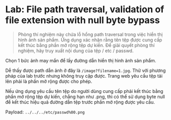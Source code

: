 # Lab: File path traversal, validation of file extension with null byte bypass

> Phòng thí nghiệm này chứa lỗ hổng path traversal trong việc hiển thị hình ảnh sản phẩm. Ứng dụng xác nhận rằng tên tệp được cung cấp kết thúc bằng phần mở rộng tệp dự kiến. Để giải quyết phòng thí nghiệm, hãy truy xuất nội dung của tệp / etc / passwd.

Chọn 1 bức ảnh may mắn để lấy đường dẫn hiển thị hình ảnh sản phẩm.

Dễ thấy được path dẫn ảnh ở đây là `/image?filename=1.jpg`. Thử với phương pháp của lab trước nhưng không truy cập được. Trang web yêu cầu tệp tải lên phải là phần mở rộng được cho phép.

Nếu ứng dụng yêu cầu tên tệp do người dùng cung cấp phải kết thúc bằng phần mở rộng tệp dự kiến, chẳng hạn như .png, thì có thể sử dụng byte null để kết thúc hiệu quả đường dẫn tệp trước phần mở rộng được yêu cầu.

Payload: `../../../etc/passwd%00.png`